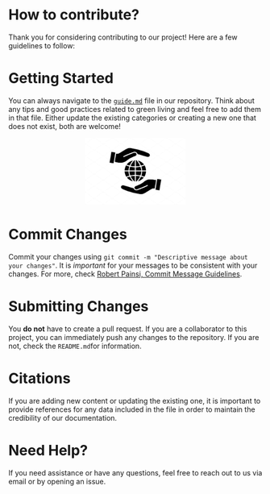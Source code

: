# How to contribute?
Thank you for considering contributing to our project! Here are a few guidelines to follow:

# Getting Started
You can always navigate to the [`guide.md`](./guide.md) file in our repository. Think about any tips and good practices related to green living and feel free to add them in that file. Either update the existing categories or creating a new one that does not exist, both are welcome!

<p align="center">
  <img width="200" src="media/contribution.jpg" alt="">
</p>

# Commit Changes 
Commit your changes using `git commit -m "Descriptive message about your changes"`. It is *important* for your messages to be consistent with your changes. For more, check [Robert Painsi, Commit Message Guidelines](https://gist.github.com/robertpainsi/b632364184e70900af4ab688decf6f53).

# Submitting Changes
You **do not** have to create a pull request. If you are a collaborator to this project, you can immediately push any changes to the repository. If you are not, check the `README.md`for information.

# Citations 
If you are adding new content or updating the existing one, it is important to provide references for any data included in the file in order to maintain the credibility of our documentation. 

# Need Help?
If you need assistance or have any questions, feel free to reach out to us via email or by opening an issue.